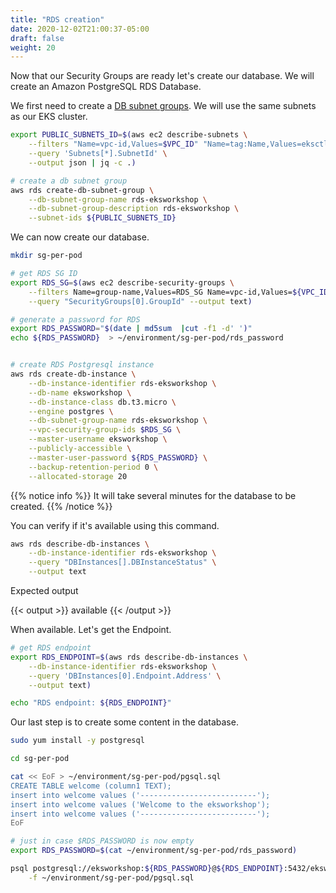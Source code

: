 ```yaml
---
title: "RDS creation"
date: 2020-12-02T21:00:37-05:00
draft: false
weight: 20
---
```


Now that our Security Groups are ready let's create our database. We will create an Amazon PostgreSQL RDS Database.

We first need to create a [DB subnet groups](https://docs.aws.amazon.com/AmazonRDS/latest/UserGuide/USER_VPC.WorkingWithRDSInstanceinaVPC.html#USER_VPC.Subnets). We will use the same subnets as our EKS cluster.

```bash
export PUBLIC_SUBNETS_ID=$(aws ec2 describe-subnets \
    --filters "Name=vpc-id,Values=$VPC_ID" "Name=tag:Name,Values=eksctl-eksworkshop-eksctl-cluster/SubnetPublic*" \
    --query 'Subnets[*].SubnetId' \
    --output json | jq -c .)

# create a db subnet group
aws rds create-db-subnet-group \
    --db-subnet-group-name rds-eksworkshop \
    --db-subnet-group-description rds-eksworkshop \
    --subnet-ids ${PUBLIC_SUBNETS_ID}
```

We can now create our database.

```bash
mkdir sg-per-pod

# get RDS SG ID
export RDS_SG=$(aws ec2 describe-security-groups \
    --filters Name=group-name,Values=RDS_SG Name=vpc-id,Values=${VPC_ID} \
    --query "SecurityGroups[0].GroupId" --output text)

# generate a password for RDS
export RDS_PASSWORD="$(date | md5sum  |cut -f1 -d' ')"
echo ${RDS_PASSWORD}  > ~/environment/sg-per-pod/rds_password


# create RDS Postgresql instance
aws rds create-db-instance \
    --db-instance-identifier rds-eksworkshop \
    --db-name eksworkshop \
    --db-instance-class db.t3.micro \
    --engine postgres \
    --db-subnet-group-name rds-eksworkshop \
    --vpc-security-group-ids $RDS_SG \
    --master-username eksworkshop \
    --publicly-accessible \
    --master-user-password ${RDS_PASSWORD} \
    --backup-retention-period 0 \
    --allocated-storage 20
```

{{% notice info %}}
It will take several minutes for the database to be created.
{{% /notice %}}

You can verify if it's available using this command.

```bash
aws rds describe-db-instances \
    --db-instance-identifier rds-eksworkshop \
    --query "DBInstances[].DBInstanceStatus" \
    --output text
```

Expected output

{{< output >}}
available
{{< /output >}}

When available. Let's get the Endpoint.

```bash
# get RDS endpoint
export RDS_ENDPOINT=$(aws rds describe-db-instances \
    --db-instance-identifier rds-eksworkshop \
    --query 'DBInstances[0].Endpoint.Address' \
    --output text)

echo "RDS endpoint: ${RDS_ENDPOINT}"
```

Our last step is to create some content in the database.

```bash
sudo yum install -y postgresql

cd sg-per-pod

cat << EoF > ~/environment/sg-per-pod/pgsql.sql
CREATE TABLE welcome (column1 TEXT);
insert into welcome values ('--------------------------');
insert into welcome values ('Welcome to the eksworkshop');
insert into welcome values ('--------------------------');
EoF

# just in case $RDS_PASSWORD is now empty
export RDS_PASSWORD=$(cat ~/environment/sg-per-pod/rds_password)

psql postgresql://eksworkshop:${RDS_PASSWORD}@${RDS_ENDPOINT}:5432/eksworkshop \
    -f ~/environment/sg-per-pod/pgsql.sql
```

